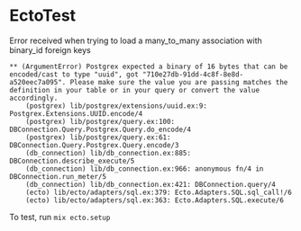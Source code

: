 # EctoTest

Error received when trying to load a many_to_many association with binary_id foreign keys

    ** (ArgumentError) Postgrex expected a binary of 16 bytes that can be encoded/cast to type "uuid", got "710e27db-91dd-4c8f-8e8d-a520eec7a095". Please make sure the value you are passing matches the definition in your table or in your query or convert the value accordingly.
        (postgrex) lib/postgrex/extensions/uuid.ex:9: Postgrex.Extensions.UUID.encode/4
        (postgrex) lib/postgrex/query.ex:100: DBConnection.Query.Postgrex.Query.do_encode/4
        (postgrex) lib/postgrex/query.ex:61: DBConnection.Query.Postgrex.Query.encode/3
        (db_connection) lib/db_connection.ex:885: DBConnection.describe_execute/5
        (db_connection) lib/db_connection.ex:966: anonymous fn/4 in DBConnection.run_meter/5
        (db_connection) lib/db_connection.ex:421: DBConnection.query/4
        (ecto) lib/ecto/adapters/sql.ex:379: Ecto.Adapters.SQL.sql_call!/6
        (ecto) lib/ecto/adapters/sql.ex:363: Ecto.Adapters.SQL.execute/6

To test, run `mix ecto.setup`
